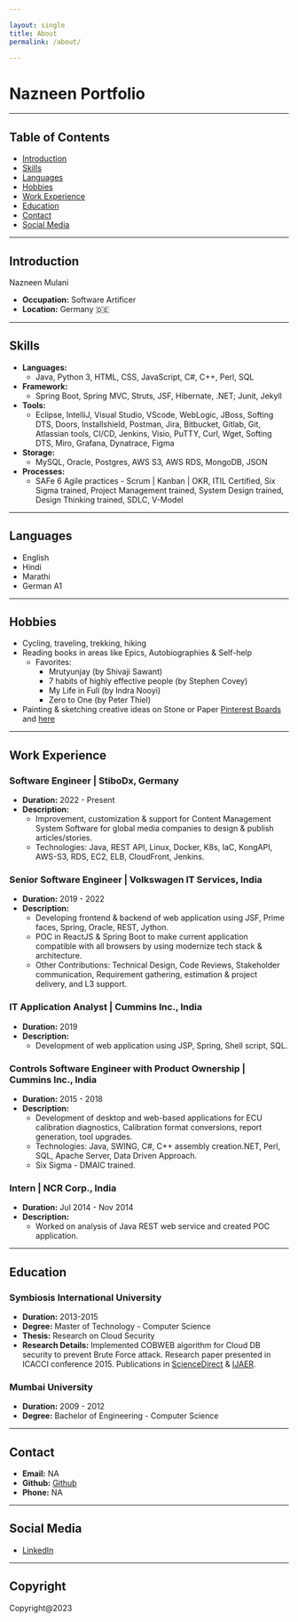 ```yaml
---

layout: single
title: About
permalink: /about/

---
```

# Nazneen Portfolio

---

## Table of Contents
- [Introduction](#introduction)
- [Skills](#skills)
- [Languages](#languages)
- [Hobbies](#hobbies)
- [Work Experience](#work-experience)
- [Education](#education)
- [Contact](#contact)
- [Social Media](#social-media)

---

## Introduction

Nazneen Mulani

- **Occupation:** Software Artificer
- **Location:** Germany 🇩🇪

---

## Skills

- **Languages:**
  - Java, Python 3, HTML, CSS, JavaScript, C#, C++, Perl, SQL
- **Framework:**
  - Spring Boot, Spring MVC, Struts, JSF, Hibernate, .NET; Junit, Jekyll
- **Tools:**
  - Eclipse, IntelliJ, Visual Studio, VScode, WebLogic, JBoss, Softing DTS, Doors, Installshield, Postman, Jira, Bitbucket, Gitlab, Git, Atlassian tools, CI/CD, Jenkins, Visio, PuTTY, Curl, Wget, Softing DTS, Miro, Grafana, Dynatrace, Figma
- **Storage:**
  - MySQL, Oracle, Postgres, AWS S3, AWS RDS, MongoDB, JSON
- **Processes:**
  - SAFe 6 Agile practices - Scrum | Kanban | OKR, ITIL Certified, Six Sigma trained, Project Management trained, System Design trained, Design Thinking trained, SDLC, V-Model

---

## Languages

- English
- Hindi
- Marathi
- German A1

---

## Hobbies

- Cycling, traveling, trekking, hiking
- Reading books in areas like Epics, Autobiographies & Self-help
  - Favorites:
    - Mrutyunjay (by Shivaji Sawant)
    - 7 habits of highly effective people (by Stephen Covey)
    - My Life in Full (by Indra Nooyi)
    - Zero to One (by Peter Thiel)
- Painting & sketching creative ideas on Stone or Paper [Pinterest Boards](https://www.pinterest.de/naz18mulani0594/) and [here](https://in.pinterest.com/naz18mulani/_created)

---

## Work Experience

### Software Engineer | StiboDx, Germany

- **Duration:** 2022 - Present
- **Description:**
  - Improvement, customization & support for Content Management System Software for global media companies to design & publish articles/stories.
  - Technologies: Java, REST API, Linux, Docker, K8s, IaC, KongAPI, AWS-S3, RDS, EC2, ELB, CloudFront, Jenkins.

### Senior Software Engineer | Volkswagen IT Services, India

- **Duration:** 2019 - 2022
- **Description:**
  - Developing frontend & backend of web application using JSF, Prime faces, Spring, Oracle, REST, Jython.
  - POC in ReactJS & Spring Boot to make current application compatible with all browsers by using modernize tech stack & architecture.
  - Other Contributions: Technical Design, Code Reviews, Stakeholder communication, Requirement gathering, estimation & project delivery, and L3 support.

### IT Application Analyst | Cummins Inc., India

- **Duration:** 2019
- **Description:**
  - Development of web application using JSP, Spring, Shell script, SQL.

### Controls Software Engineer with Product Ownership | Cummins Inc., India

- **Duration:** 2015 - 2018
- **Description:**
  - Development of desktop and web-based applications for ECU calibration diagnostics, Calibration format conversions, report generation, tool upgrades.
  - Technologies: Java, SWING, C#, C++ assembly creation.NET, Perl, SQL, Apache Server, Data Driven Approach.
  - Six Sigma - DMAIC trained.

### Intern | NCR Corp., India

- **Duration:** Jul 2014 - Nov 2014
- **Description:**
  - Worked on analysis of Java REST web service and created POC application.

---

## Education

### Symbiosis International University

- **Duration:** 2013-2015
- **Degree:** Master of Technology - Computer Science
- **Thesis:** Research on Cloud Security
- **Research Details:** Implemented COBWEB algorithm for Cloud DB security to prevent Brute Force attack. Research paper presented in ICACCI conference 2015. Publications in [ScienceDirect](https://www.sciencedirect.com/science/article/pii/S1877050915005359) & [IJAER](https://www.ripublication.com/Volume/ijaerv10n12.htm).

### Mumbai University

- **Duration:** 2009 - 2012
- **Degree:** Bachelor of Engineering - Computer Science

---

## Contact

- **Email:** NA
- **Github:** [Github](https://github.com/nazneenprojects)
- **Phone:** NA

---

## Social Media

- [LinkedIn](https://www.linkedin.com/in/nazneen-mulani-05004012a/)

---

## Copyright

Copyright@2023



